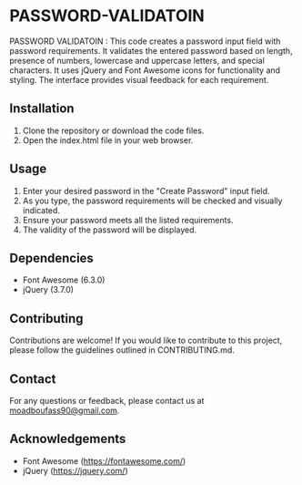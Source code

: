 # PASSWORD-VALIDATOIN
PASSWORD VALIDATOIN : This code creates a password input field with password requirements. It validates the entered password based on length, presence of numbers, lowercase and uppercase letters, and special characters. It uses jQuery and Font Awesome icons for functionality and styling. The interface provides visual feedback for each requirement.

## Installation

1. Clone the repository or download the code files.
2. Open the index.html file in your web browser.

## Usage

1. Enter your desired password in the "Create Password" input field.
2. As you type, the password requirements will be checked and visually indicated.
3. Ensure your password meets all the listed requirements.
4. The validity of the password will be displayed.

## Dependencies

- Font Awesome (6.3.0)
- jQuery (3.7.0)

## Contributing

Contributions are welcome! If you would like to contribute to this project, please follow the guidelines outlined in CONTRIBUTING.md.


## Contact

For any questions or feedback, please contact us at moadboufass90@gmail.com.

## Acknowledgements

- Font Awesome (https://fontawesome.com/)
- jQuery (https://jquery.com/)

